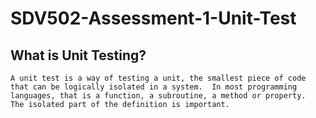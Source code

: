# SDV502-Assessment-1-Unit-Test
## What is Unit Testing?
`A unit test is a way of testing a unit, the smallest piece of code that can be logically isolated in a system. 
In most programming languages, that is a function, a subroutine, a method or property. 
The isolated part of the definition is important.`
